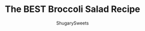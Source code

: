 ---
layout: ../../layouts/MarkdownPostLayout.astro
title: The BEST Broccoli Salad Recipe
author: ShugarySweets
pubDate: 2019-01-15
description: "Every potluck needs the Best Broccoli Salad recipe on the table. With broccoli, cheddar cheese, red onion, and bacon topped with a sweet and tangy dressing, it’s the perfect easy summer side dish!"
image_url: https://www.shugarysweets.com/wp-content/uploads/2018/07/broccoli-salad-recipe.jpg
tags: ["Side Dishes","American"]
calories: 483
protein: 16
carbohydrates: 21
fats: 38
fiber: 3
ingredients: ["1 pound broccoli florets, cut bite size","1/3 cup red onion, cut in strips","1 cup shredded cheddar cheese","1/2 pound bacon, cooked and crumbled","1/2 cup raisins","1/3 cup sunflower seeds (no shells)","1 cup mayonnaise","2 Tablespoons apple cider vinegar","1/4 cup granulated sugar"]
serves: 8
time: "4 hours 15 minutes"
prepTime: "15 minutes"
instructions: ["In a pot of boiling water, drop broccoli and cook for about 1 minute. Remove immediately and rinse with cold water. Place in a large bowl.","Add onion, cheese, bacon, raisins, and sunflower seeds to broccoli.","In a small bowl, whisk together the mayo, vinegar and sugar. Pour over salad right before serving."]
nutrition: ["483 calories","21 grams carbohydrates","54 milligrams cholesterol","38 grams fat","3 grams fiber","16 grams protein","10 grams saturated fat","1086 milligrams sodium","14 grams sugar","0 grams trans fat","27 grams unsaturated fat"]
---